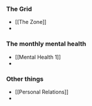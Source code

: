
### The Grid 

- [[The Zone]]
- 





### The monthly mental health 
- [[Mental Health 1]]
- 



### Other things 

- [[Personal Relations]]
- 